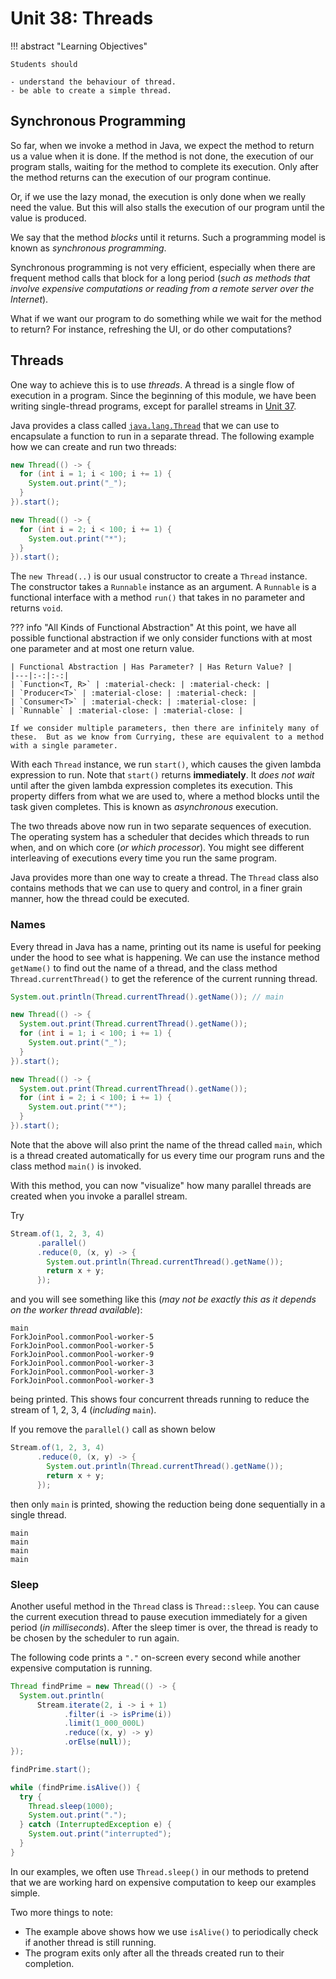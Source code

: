 # Unit 38: Threads

!!! abstract "Learning Objectives"

    Students should

    - understand the behaviour of thread.
    - be able to create a simple thread.

## Synchronous Programming

So far, when we invoke a method in Java, we expect the method to return us a value when it is done.  If the method is not done, the execution of our program stalls, waiting for the method to complete its execution.  Only after the method returns can the execution of our program continue.

Or, if we use the lazy monad, the execution is only done when we really need the value.  But this will also stalls the execution of our program until the value is produced.

We say that the method _blocks_ until it returns.   Such a programming model is known as _synchronous programming_.

Synchronous programming is not very efficient, especially when there are frequent method calls that block for a long period (_such as methods that involve expensive computations or reading from a remote server over the Internet_).

What if we want our program to do something while we wait for the method to return?  For instance, refreshing the UI, or do other computations?

## Threads

One way to achieve this is to use _threads_.  A thread is a single flow of execution in a program.  Since the beginning of this module, we have been writing single-thread programs, except for parallel streams in [Unit 37](37-parallel.md).

Java provides a class called [`java.lang.Thread`](https://docs.oracle.com/en/java/javase/21/docs/api/java.base/java/lang/Thread.html) that we can use to encapsulate a function to run in a separate thread.  The following example how we can create and run two threads:

```Java
new Thread(() -> {
  for (int i = 1; i < 100; i += 1) {
    System.out.print("_");
  }
}).start();

new Thread(() -> {
  for (int i = 2; i < 100; i += 1) {
    System.out.print("*");
  }
}).start();
```

The `new Thread(..)` is our usual constructor to create a `Thread` instance.  The constructor takes a `Runnable` instance as an argument.  A `Runnable` is a functional interface with a method `run()` that takes in no parameter and returns `void`.

??? info "All Kinds of Functional Abstraction"
    At this point, we have all possible functional abstraction if we only consider functions with at most one parameter and at most one return value.

    | Functional Abstraction | Has Parameter? | Has Return Value? |
    |---|:-:|:-:|
    | `Function<T, R>` | :material-check: | :material-check: |
    | `Producer<T>` | :material-close: | :material-check: |
    | `Consumer<T>` | :material-check: | :material-close: |
    | `Runnable` | :material-close: | :material-close: |

    If we consider multiple parameters, then there are infinitely many of these.  But as we know from Currying, these are equivalent to a method with a single parameter.

With each `Thread` instance, we run `start()`, which causes the given lambda expression to run.  Note that `start()` returns **immediately**.  It _does not wait_ until after the given lambda expression completes its execution.  This property differs from what we are used to, where a method blocks until the task given completes.   This is known as _asynchronous_ execution.

The two threads above now run in two separate sequences of execution.  The operating system has a scheduler that decides which threads to run when, and on which core (_or which processor_).  You might see different interleaving of executions every time you run the same program.

Java provides more than one way to create a thread.  The `Thread` class also contains methods that we can use to query and control, in a finer grain manner, how the thread could be executed.

### Names

Every thread in Java has a name, printing out its name is useful for peeking under the hood to see what is happening.  We can use the instance method `getName()` to find out the name of a thread, and the class method `Thread.currentThread()` to get the reference of the current running thread.

```Java
System.out.println(Thread.currentThread().getName()); // main

new Thread(() -> {
  System.out.print(Thread.currentThread().getName());
  for (int i = 1; i < 100; i += 1) {
    System.out.print("_");
  }
}).start();

new Thread(() -> {
  System.out.print(Thread.currentThread().getName());
  for (int i = 2; i < 100; i += 1) {
    System.out.print("*");
  }
}).start();
```

Note that the above will also print the name of the thread called `main`, which is a thread created automatically for us every time our program runs and the class method `main()` is invoked.

With this method, you can now "visualize" how many parallel threads are created when you invoke a parallel stream.

Try
```Java
Stream.of(1, 2, 3, 4)
      .parallel()
      .reduce(0, (x, y) -> { 
        System.out.println(Thread.currentThread().getName()); 
        return x + y; 
      });
```

and you will see something like this (_may not be exactly this as it depends on the worker thread available_):

```
main
ForkJoinPool.commonPool-worker-5
ForkJoinPool.commonPool-worker-5
ForkJoinPool.commonPool-worker-9
ForkJoinPool.commonPool-worker-3
ForkJoinPool.commonPool-worker-3
ForkJoinPool.commonPool-worker-3
```

being printed.  This shows four concurrent threads running to reduce the stream of 1, 2, 3, 4 (_including_ `main`).

If you remove the `parallel()` call as shown below

```Java
Stream.of(1, 2, 3, 4)
      .reduce(0, (x, y) -> { 
        System.out.println(Thread.currentThread().getName()); 
        return x + y; 
      });
```

then only `main` is printed, showing the reduction being done sequentially in a single thread.

```
main
main
main
main
```

### Sleep

Another useful method in the `Thread` class is `Thread::sleep`.  You can cause the current execution thread to pause execution immediately for a given period (_in milliseconds_).   After the sleep timer is over, the thread is ready to be chosen by the scheduler to run again.

The following code prints a `"."` on-screen every second while another expensive computation is running.

```Java
Thread findPrime = new Thread(() -> {
  System.out.println(
      Stream.iterate(2, i -> i + 1)
            .filter(i -> isPrime(i))
            .limit(1_000_000L)
            .reduce((x, y) -> y)
            .orElse(null));
});

findPrime.start();

while (findPrime.isAlive()) {
  try {
    Thread.sleep(1000);
    System.out.print(".");
  } catch (InterruptedException e) {
    System.out.print("interrupted");
  }
} 
```

In our examples, we often use `Thread.sleep()` in our methods to pretend that we are working hard on expensive computation to keep our examples simple.

Two more things to note:

- The example above shows how we use `isAlive()` to periodically check if another thread is still running.
- The program exits only after all the threads created run to their completion.